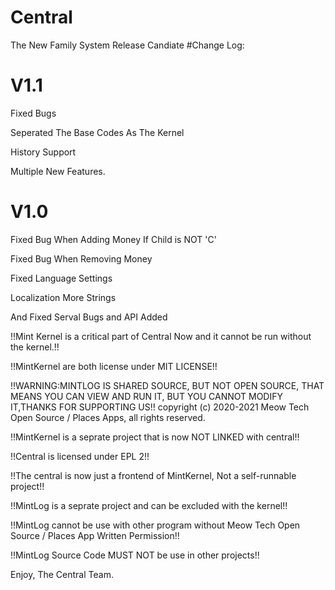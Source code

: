 # Central
The New Family System
Release Candiate
#Change Log:
# V1.1
Fixed Bugs

Seperated The Base Codes As The Kernel

History Support

Multiple New Features.

# V1.0

Fixed Bug When Adding Money If Child is NOT 'C'

Fixed Bug When Removing Money

Fixed Language Settings

Localization More Strings

And Fixed Serval Bugs and API Added

!!Mint Kernel is a critical part of Central Now and it cannot be run without the kernel.!!

!!MintKernel are both license under MIT LICENSE!!

!!WARNING:MINTLOG IS SHARED SOURCE, BUT NOT OPEN SOURCE, THAT MEANS YOU CAN VIEW AND RUN IT, BUT YOU CANNOT MODIFY IT,THANKS FOR SUPPORTING US!!
copyright (c) 2020-2021 Meow Tech Open Source / Places Apps, all rights reserved.

!!MintKernel is a seprate project that is now NOT LINKED with central!!

!!Central is licensed under EPL 2!!

!!The central is now just a frontend of MintKernel, Not a self-runnable project!!

!!MintLog is a seprate project and can be excluded with the kernel!!

!!MintLog cannot be use with other program without Meow Tech Open Source / Places App Written Permission!!

!!MintLog Source Code MUST NOT be use in other projects!!


Enjoy,
The Central Team.
